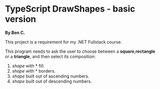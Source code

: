# TypeScript DrawShapes - basic version

**By Ben C.**

This project is a requirement for my .NET Fullstack course.

This program needs to ask the user to choose between a **square**,**rectangle** or a **triangle**, and then select its composition:
1) *shape* with * fill.
2) *shape* with * borders.
3) *shape* built out of ascending numbers.
4) *shape* built out of descending numbers.